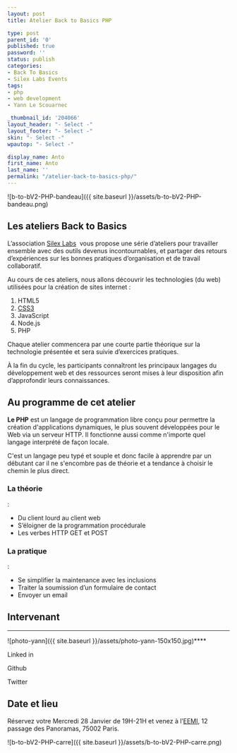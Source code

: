 ```yaml
---
layout: post
title: Atelier Back to Basics PHP

type: post
parent_id: '0'
published: true
password: ''
status: publish
categories:
- Back To Basics
- Silex Labs Events
tags:
- php
- web development
- Yann Le Scouarnec

_thumbnail_id: '204066'
layout_header: "- Select -"
layout_footer: "- Select -"
skin: "- Select -"
wpautop: "- Select -"

display_name: Anto
first_name: Anto
last_name: ''
permalink: "/atelier-back-to-basics-php/"
---
```


![b-to-bV2-PHP-bandeau]({{ site.baseurl }}/assets/b-to-bV2-PHP-bandeau.png)

Les ateliers Back to Basics
---------------------------

L’association [Silex Labs](https://www.silexlabs.org/ "Silex Labs")  vous propose une série d’ateliers pour travailler ensemble avec des outils devenus incontournables, et partager des retours d’expériences sur les bonnes pratiques d’organisation et de travail collaboratif.

Au cours de ces ateliers, nous allons découvrir les technologies (du web) utilisées pour la création de sites internet
: 
1.  HTML5
2.  [CSS3](https://www.silexlabs.org/atelier-back-to-basics-css3-les-bases-du-css)
3.  JavaScript
4.  Node.js
5.  PHP

Chaque atelier commencera par une courte partie théorique sur la technologie présentée et sera suivie d’exercices pratiques.

À la fin du cycle, les participants connaîtront les principaux langages du développement web et des ressources seront mises à leur disposition afin d’approfondir leurs connaissances.

Au programme de cet atelier
---------------------------

**Le PHP** est un langage de programmation libre conçu pour permettre la création d'applications dynamiques, le plus souvent développées pour le Web via un serveur HTTP. Il fonctionne aussi comme n'importe quel langage interprété de façon locale.

C'est un langage peu typé et souple et donc facile à apprendre par un débutant car il ne s'encombre pas de théorie et a tendance à choisir le chemin le plus direct.

### La théorie
: 
*   Du client lourd au client web
*   S’éloigner de la programmation procédurale
*   Les verbes HTTP GET et POST

### La pratique
: 
*   Se simplifier la maintenance avec les inclusions
*   Traiter la soumission d’un formulaire de contact
*   Envoyer un email

**Intervenant**
---------------



****  
![photo-yann]({{ site.baseurl }}/assets/photo-yann-150x150.jpg)****

Linked in


Github


Twitter


**Date et lieu**
----------------

Réservez votre Mercredi 28 Janvier de 19H-21H et venez à l’[EEMI](http://www.eemi.com/fr), 12 passage des Panoramas, 75002 Paris.



![b-to-bV2-PHP-carre]({{ site.baseurl }}/assets/b-to-bV2-PHP-carre.png)